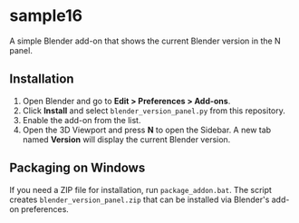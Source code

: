 # sample16

A simple Blender add-on that shows the current Blender version in the N panel.

## Installation

1. Open Blender and go to **Edit > Preferences > Add-ons**.
2. Click **Install** and select `blender_version_panel.py` from this repository.
3. Enable the add-on from the list.
4. Open the 3D Viewport and press **N** to open the Sidebar. A new tab named **Version** will display the current Blender version.


## Packaging on Windows

If you need a ZIP file for installation, run `package_addon.bat`. The script
creates `blender_version_panel.zip` that can be installed via Blender's add-on
preferences.
